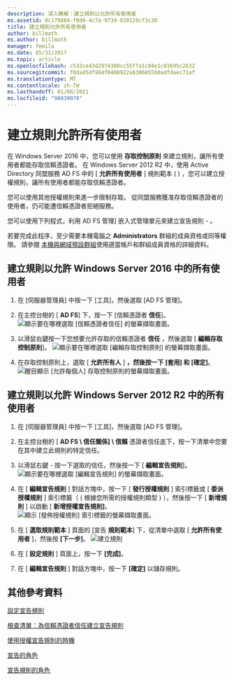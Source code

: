 ```yaml
---
description: 深入瞭解：建立規則以允許所有使用者
ms.assetid: 8c179884-f0d9-4c7a-973d-820119cf3c38
title: 建立規則允許所有使用者
author: billmath
ms.author: billmath
manager: femila
ms.date: 05/31/2017
ms.topic: article
ms.openlocfilehash: c532ce43d2974300cc55ffa1c04e1c81695c2b32
ms.sourcegitcommit: f8da45df984f0400922a8306855b0adfdaec71af
ms.translationtype: MT
ms.contentlocale: zh-TW
ms.lasthandoff: 01/08/2021
ms.locfileid: "98039078"
---
```

# <a name="create-a-rule-to-permit-all-users"></a>建立規則允許所有使用者

在 Windows Server 2016 中，您可以使用 **存取控制原則** 來建立規則，讓所有使用者都能存取信賴憑證者。  在 Windows Server 2012 R2 中，使用 Active Directory 同盟服務 AD FS 中的 [ **允許所有使用者** ] 規則範本 \( \) ，您可以建立授權規則，讓所有使用者都能存取信賴憑證者。

您可以使用其他授權規則來進一步限制存取。 從同盟服務獲准存取信賴憑證者的使用者，仍可能遭信賴憑證者拒絕服務。

您可以使用下列程式，利用 AD FS 管理] 嵌入式管理單元來建立宣告規則 \- 。

若要完成此程序，至少需要本機電腦之 **Administrators** 群組的成員資格或同等權限。  請參閱 [本機與網域預設群組](https://go.microsoft.com/fwlink/?LinkId=83477)使用適當帳戶和群組成員資格的詳細資料。

## <a name="to-create-a-rule-to-permit-all-users-in-windows-server-2016"></a>建立規則以允許 Windows Server 2016 中的所有使用者

1.  在 [伺服器管理員] 中按一下 [工具]，然後選取 [AD FS 管理]。

2.  在主控台樹的 [ **AD FS**] 下，按一下 [信賴憑證者 **信任**]。
![顯示要在哪裡選取 [信賴憑證者信任] 的螢幕擷取畫面。](media/Create-a-Rule-to-Permit-All-Users/permitall1.PNG)

3.  以滑鼠右鍵按一下您想要允許存取的信賴憑證者 **信任** ，然後選取 [ **編輯存取控制原則**]。
![顯示要在哪裡選取 [編輯存取控制原則] 的螢幕擷取畫面。](media/Create-a-Rule-to-Permit-All-Users/permitall2.PNG)

4. 在存取控制原則上，選取 [ **允許所有人** ] **，然後按一下** **[套用] 和 [確定]**。
![醒目顯示 [允許每個人] 存取控制原則的螢幕擷取畫面。](media/Create-a-Rule-to-Permit-All-Users/permitall3.PNG)

## <a name="to-create-a-rule-to-permit-all-users-in-windows-server-2012-r2"></a>建立規則以允許 Windows Server 2012 R2 中的所有使用者

1.  在 [伺服器管理員] 中按一下 [工具]，然後選取 [AD FS 管理]。

2.  在主控台樹的 [ **AD FS \\ 信任關係] \\ 信賴** 憑證者信任底下，按一下清單中您要在其中建立此規則的特定信任。

3.  以滑鼠右鍵 \- 按一下選取的信任，然後按一下 [ **編輯宣告規則**]。
![顯示要在哪裡選取 [編輯宣告規則] 的螢幕擷取畫面。](media/Create-a-Rule-to-Permit-All-Users/permitall4.PNG)

4.  在 [ **編輯宣告規則** ] 對話方塊中，按一下 [ **發行授權規則** ] 索引標籤或 [ **委派授權規則** ] 索引標籤（ \( 根據您所需的授權規則類型 \) ），然後按一下 [ **新增規則** ] 以啟動 [ **新增授權宣告規則]**。
![顯示 [發佈授權規則] 索引標籤的螢幕擷取畫面。](media/Create-a-Rule-to-Permit-All-Users/permitall5.PNG)
5.  在 [ **選取規則範本** ] 頁面的 [宣告 **規則範本**] 下，從清單中選取 [ **允許所有使用者** ]，然後按 **[下一步]**。
![建立規則](media/Create-a-Rule-to-Permit-All-Users/permitall6.PNG)
6.  在 [ **設定規則** ] 頁面上，按一下 **[完成]**。

7.  在 [ **編輯宣告規則** ] 對話方塊中，按一下 **[確定]** 以儲存規則。

## <a name="additional-references"></a>其他參考資料
[設定宣告規則](Configure-Claim-Rules.md)

[檢查清單：為信賴憑證者信任建立宣告規則](/previous-versions/windows/it-pro/windows-server-2012-R2-and-2012/ee913578(v=ws.11))

[使用授權宣告規則的時機](../../ad-fs/technical-reference/When-to-Use-an-Authorization-Claim-Rule.md)

[宣告的角色](../../ad-fs/technical-reference/The-Role-of-Claims.md)

[宣告規則的角色](../../ad-fs/technical-reference/The-Role-of-Claim-Rules.md)
